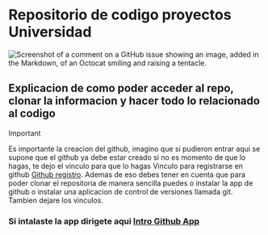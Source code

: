 # Repositorio de codigo proyectos Universidad

![Screenshot of a comment on a GitHub issue showing an image, added in the Markdown, of an Octocat smiling and raising a tentacle.](https://myoctocat.com/assets/images/base-octocat.svg)


## Explicacion de como poder acceder al repo, clonar la informacion y hacer todo lo relacionado al codigo
> [!IMPORTANT]
   >Es importante la creacion del github, imagino que si pudieron entrar aqui se supone que el github ya debe estar creado si no es momento de que lo hagas, te dejo el vinculo para que lo hagas
   >Vinculo para registrarse en github [Github registro](https://github.com/signup?ref_cta=Sign+up&ref_loc=header+logged+out&ref_page=%2F&source=header-home).
> Ademas de eso debes tener en cuenta que para poder clonar el repositoria de manera sencilla puedes o instalar la app de github o instalar una aplicacion de control de versiones llamada git. Tambien dejare los vinculos.
### Si intalaste la app dirigete aqui [Intro Github App](/GithubApp.md)

